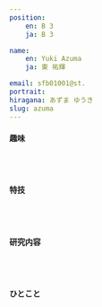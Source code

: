 ```yaml
---
position:
    en: B 3
    ja: B 3

name:
    en: Yuki Azuma
    ja: 東 祐輝

email: sfb01001@st.
portrait: 
hiragana: あずま ゆうき
slug: azuma
---
```


#### 趣味

<br><br>

#### 特技

<br><br>

#### 研究内容

<br><br>

#### ひとこと

<br><br>
